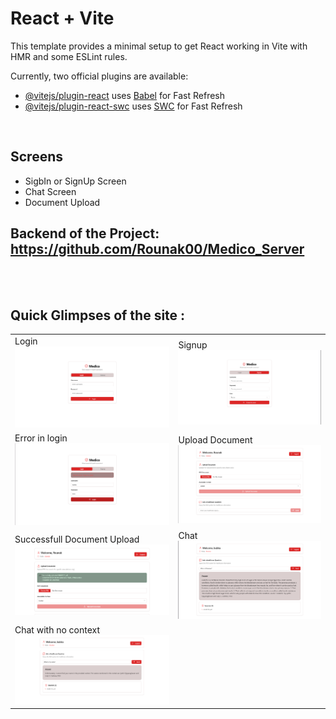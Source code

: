 # React + Vite

This template provides a minimal setup to get React working in Vite with HMR and some ESLint rules.

Currently, two official plugins are available:

- [@vitejs/plugin-react](https://github.com/vitejs/vite-plugin-react/blob/main/packages/plugin-react/README.md) uses [Babel](https://babeljs.io/) for Fast Refresh
- [@vitejs/plugin-react-swc](https://github.com/vitejs/vite-plugin-react-swc) uses [SWC](https://swc.rs/) for Fast Refresh


 <br />

## Screens
- SigbIn or SignUp Screen
- Chat Screen
- Document Upload
  <br />
## Backend of the Project: https://github.com/Rounak00/Medico_Server
<br/><br/>
## Quick Glimpses of the site : 

 <table>
  <tr>
    <td>Login<img src="./ScreenShots/login.png" /> </td>
    <td>Signup<img src="./ScreenShots/signup.png"/></td>
  </tr>
<tr>
    <td>Error in login<img src="./ScreenShots/login_error.png" /></td>
    <td>Upload Document<img src="./ScreenShots/admin.png" /></td>
  </tr>
<tr>
    <td>Successfull Document Upload<img src="./ScreenShots/upload_doc.png" /></td>
    <td>Chat<img src="./ScreenShots/chat.png" /></td>
  </tr>
  <tr>
    <td>Chat with no context <img src="./ScreenShots/chat_neg.png"/></td>
    <td></td>
  </tr>

 </table>
